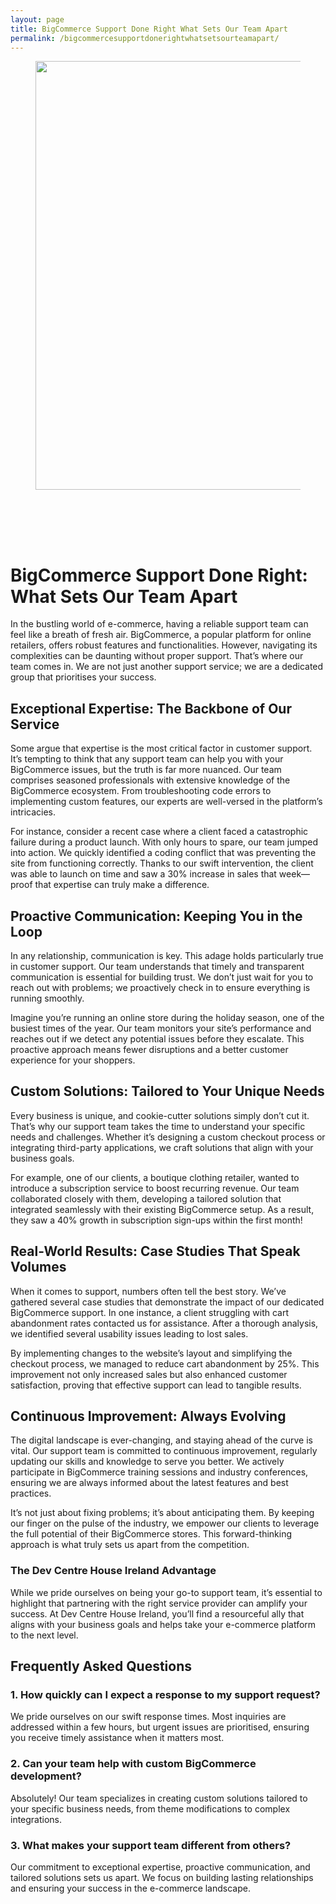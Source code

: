 ```yaml
---
layout: page
title: BigCommerce Support Done Right What Sets Our Team Apart
permalink: /bigcommercesupportdonerightwhatsetsourteamapart/
---
```



<div class="wp-block-columns alignwide is-layout-flex wp-container-core-columns-is-layout-8ba3830c wp-block-columns-is-layout-flex" style="margin-top:0;margin-bottom:0;padding-right:0;padding-left:0">
<div class="wp-block-column is-layout-flow wp-block-column-is-layout-flow" style="flex-basis:70%">
<div class="wp-block-group has-global-padding is-layout-constrained wp-block-group-is-layout-constrained"><figure class="alignwide wp-block-post-featured-image" style="padding-bottom:2vh;"><img alt="" class="attachment-post-thumbnail size-post-thumbnail wp-post-image" decoding="async" fetchpriority="high" height="686" sizes="(max-width: 1200px) 100vw, 1200px" src="https://www.devcentrehouse.eu/blogs/wp-content/uploads/2025/08/featured-1754397528373.jpg" srcset="https://www.devcentrehouse.eu/blogs/wp-content/uploads/2025/08/featured-1754397528373.jpg 1200w, https://www.devcentrehouse.eu/blogs/wp-content/uploads/2025/08/featured-1754397528373-300x172.jpg 300w, https://www.devcentrehouse.eu/blogs/wp-content/uploads/2025/08/featured-1754397528373-1024x585.jpg 1024w, https://www.devcentrehouse.eu/blogs/wp-content/uploads/2025/08/featured-1754397528373-768x439.jpg 768w" style="border-radius:0px;object-fit:cover;" width="1200"/></figure>
<h1 class="alignwide wp-block-post-title has-x-large-font-size">BigCommerce Support Done Right: What Sets Our Team Apart</h1>
<div aria-hidden="true" class="wp-block-spacer" style="height:var(--wp--preset--spacing--10)"></div>
</div>
<div class="wp-block-group has-global-padding is-layout-constrained wp-block-group-is-layout-constrained"><div class="entry-content alignwide wp-block-post-content has-global-padding is-layout-constrained wp-container-core-post-content-is-layout-a5dd074b wp-block-post-content-is-layout-constrained"><p>In the bustling world of e-commerce, having a reliable support team can feel like a breath of fresh air. BigCommerce, a popular platform for online retailers, offers robust features and functionalities. However, navigating its complexities can be daunting without proper support. That’s where our team comes in. We are not just another support service; we are a dedicated group that prioritises your success.</p>
<h2>Exceptional Expertise: The Backbone of Our Service</h2>
<p>Some argue that expertise is the most critical factor in customer support. It’s tempting to think that any support team can help you with your BigCommerce issues, but the truth is far more nuanced. Our team comprises seasoned professionals with extensive knowledge of the BigCommerce ecosystem. From troubleshooting code errors to implementing custom features, our experts are well-versed in the platform’s intricacies.</p>
<p>For instance, consider a recent case where a client faced a catastrophic failure during a product launch. With only hours to spare, our team jumped into action. We quickly identified a coding conflict that was preventing the site from functioning correctly. Thanks to our swift intervention, the client was able to launch on time and saw a 30% increase in sales that week—proof that expertise can truly make a difference.</p>
<h2>Proactive Communication: Keeping You in the Loop</h2>
<p>In any relationship, communication is key. This adage holds particularly true in customer support. Our team understands that timely and transparent communication is essential for building trust. We don’t just wait for you to reach out with problems; we proactively check in to ensure everything is running smoothly.</p>
<p>Imagine you’re running an online store during the holiday season, one of the busiest times of the year. Our team monitors your site’s performance and reaches out if we detect any potential issues before they escalate. This proactive approach means fewer disruptions and a better customer experience for your shoppers.</p>
<h2>Custom Solutions: Tailored to Your Unique Needs</h2>
<p>Every business is unique, and cookie-cutter solutions simply don’t cut it. That’s why our support team takes the time to understand your specific needs and challenges. Whether it’s designing a custom checkout process or integrating third-party applications, we craft solutions that align with your business goals.</p>
<p>For example, one of our clients, a boutique clothing retailer, wanted to introduce a subscription service to boost recurring revenue. Our team collaborated closely with them, developing a tailored solution that integrated seamlessly with their existing BigCommerce setup. As a result, they saw a 40% growth in subscription sign-ups within the first month!</p>
<h2>Real-World Results: Case Studies That Speak Volumes</h2>
<p>When it comes to support, numbers often tell the best story. We’ve gathered several case studies that demonstrate the impact of our dedicated BigCommerce support. In one instance, a client struggling with cart abandonment rates contacted us for assistance. After a thorough analysis, we identified several usability issues leading to lost sales.</p>
<p>By implementing changes to the website’s layout and simplifying the checkout process, we managed to reduce cart abandonment by 25%. This improvement not only increased sales but also enhanced customer satisfaction, proving that effective support can lead to tangible results.</p>
<h2>Continuous Improvement: Always Evolving</h2>
<p>The digital landscape is ever-changing, and staying ahead of the curve is vital. Our support team is committed to continuous improvement, regularly updating our skills and knowledge to serve you better. We actively participate in BigCommerce training sessions and industry conferences, ensuring we are always informed about the latest features and best practices.</p>
<p>It’s not just about fixing problems; it’s about anticipating them. By keeping our finger on the pulse of the industry, we empower our clients to leverage the full potential of their BigCommerce stores. This forward-thinking approach is what truly sets us apart from the competition.</p>
<h3>The Dev Centre House Ireland Advantage</h3>
<p>While we pride ourselves on being your go-to support team, it’s essential to highlight that partnering with the right service provider can amplify your success. At Dev Centre House Ireland, you’ll find a resourceful ally that aligns with your business goals and helps take your e-commerce platform to the next level.</p>
<h2>Frequently Asked Questions</h2>
<h3>1. How quickly can I expect a response to my support request?</h3>
<p>We pride ourselves on our swift response times. Most inquiries are addressed within a few hours, but urgent issues are prioritised, ensuring you receive timely assistance when it matters most.</p>
<h3>2. Can your team help with custom BigCommerce development?</h3>
<p>Absolutely! Our team specializes in creating custom solutions tailored to your specific business needs, from theme modifications to complex integrations.</p>
<h3>3. What makes your support team different from others?</h3>
<p>Our commitment to exceptional expertise, proactive communication, and tailored solutions sets us apart. We focus on building lasting relationships and ensuring your success in the e-commerce landscape.</p>
</div></div>
</div>
<div class="wp-block-column is-layout-flow wp-block-column-is-layout-flow" style="flex-basis:30%"></div>
</div>
